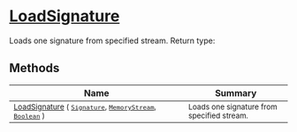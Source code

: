 # [LoadSignature](./SigComp15GermanLoader-100663924.md)

Loads one signature from specified stream.
Return type:
## Methods

| Name | Summary | 
| --- | --- | 
| <sub>[LoadSignature](./SigComp15GermanLoader-100663924.md) ( [`Signature`](./../../Signature.md), [`MemoryStream`](https://docs.microsoft.com/en-us/dotnet/api/System.IO.MemoryStream), [`Boolean`](https://docs.microsoft.com/en-us/dotnet/api/System.Boolean) )</sub><img width=200/>| <sub>Loads one signature from specified stream.</sub>| <br>


